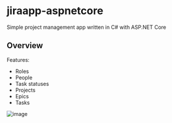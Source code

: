 # jiraapp-aspnetcore

Simple project management app written in C# with ASP.NET Core

## Overview

Features:

- Roles
- People
- Task statuses
- Projects
- Epics
- Tasks

![image](https://user-images.githubusercontent.com/14141957/128602773-7044d970-41bd-4b42-a6b6-52f1082dd9a2.png)
